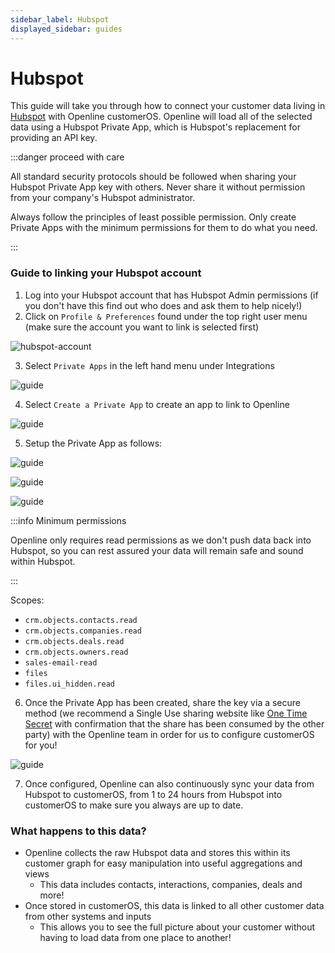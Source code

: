 ```yaml
---
sidebar_label: Hubspot
displayed_sidebar: guides
---
```


# Hubspot

This guide will take you through how to connect your customer data living in [Hubspot][hubspot] with Openline customerOS. Openline will load all of the selected data using a Hubspot Private App, which is Hubspot's replacement for providing an API key.
 
:::danger proceed with care

All standard security protocols should be followed when sharing your Hubspot Private App key with others. Never share it without permission from your company's Hubspot administrator.

Always follow the principles of least possible permission. Only create Private Apps with the minimum permissions for them to do what you need.

:::

### Guide to linking your Hubspot account

1. Log into your Hubspot account that has Hubspot Admin permissions (if you don't have this find out who does and ask them to help nicely!)
2. Click on `Profile & Preferences` found under the top right user menu (make sure the account you want to link is selected first)

![hubspot-account](@site/static/img/guides/hubspot/hubspot-account.png)

3. Select `Private Apps` in the left hand menu under Integrations

![guide](@site/static/img/guides/hubspot/hubspot-preferences.png)

4. Select `Create a Private App` to create an app to link to Openline

![guide](@site/static/img/guides/hubspot/hubspot-private-apps.png)

5. Setup the Private App as follows:

![guide](@site/static/img/guides/hubspot/hubspot-basic-info.png)

![guide](@site/static/img/guides/hubspot/hubspot-scopes.png)

![guide](@site/static/img/guides/hubspot/hubspot-approval.png)

:::info Minimum permissions

Openline only requires read permissions as we don't push data back into Hubspot, so you can rest assured your data will remain safe and sound within Hubspot.

:::

Scopes:
- `crm.objects.contacts.read`
- `crm.objects.companies.read`
- `crm.objects.deals.read`
- `crm.objects.owners.read`
- `sales-email-read`
- `files`
- `files.ui_hidden.read`

6. Once the Private App has been created, share the key via a secure method (we recommend a Single Use sharing website like [One Time Secret][onetimesecret] with confirmation that the share has been consumed by the other party) with the Openline team in order for us to configure customerOS for you!

![guide](@site/static/img/guides/hubspot/hubspot-key.png)

7. Once configured, Openline can also continuously sync your data from Hubspot to customerOS, from 1 to 24 hours from Hubspot into customerOS to make sure you always are up to date.

<!--- TODO: update with sync details ---->

### What happens to this data?

- Openline collects the raw Hubspot data and stores this within its customer graph for easy manipulation into useful aggregations and views
  - This data includes contacts, interactions, companies, deals and more!
- Once stored in customerOS, this data is linked to all other customer data from other systems and inputs
  - This allows you to see the full picture about your customer without having to load data from one place to another!

<!--- References ---->

[hubspot]: https://www.hubspot.com/
[onetimesecret]: https://onetimesecret.com/
